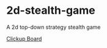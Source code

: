 # 2d-stealth-game
A 2d top-down strategy stealth game

[Clickup Board](https://share.clickup.com/b/h/6-16321140-2/505b543b23c8fe2)
